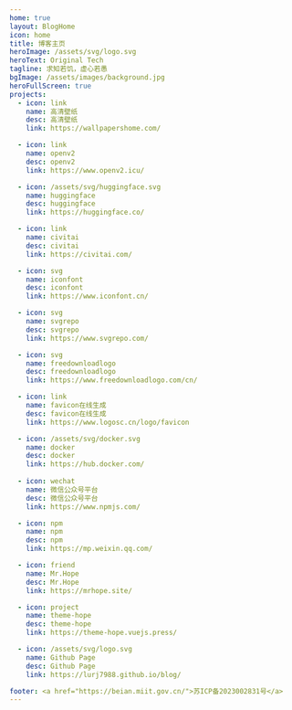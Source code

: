 ```yaml
---
home: true
layout: BlogHome
icon: home
title: 博客主页
heroImage: /assets/svg/logo.svg
heroText: Original Tech
tagline: 求知若饥，虚心若愚
bgImage: /assets/images/background.jpg
heroFullScreen: true
projects:
  - icon: link
    name: 高清壁纸
    desc: 高清壁纸
    link: https://wallpapershome.com/

  - icon: link
    name: openv2
    desc: openv2
    link: https://www.openv2.icu/

  - icon: /assets/svg/huggingface.svg
    name: huggingface
    desc: huggingface
    link: https://huggingface.co/

  - icon: link
    name: civitai
    desc: civitai
    link: https://civitai.com/

  - icon: svg
    name: iconfont
    desc: iconfont
    link: https://www.iconfont.cn/

  - icon: svg
    name: svgrepo
    desc: svgrepo
    link: https://www.svgrepo.com/

  - icon: svg
    name: freedownloadlogo
    desc: freedownloadlogo
    link: https://www.freedownloadlogo.com/cn/

  - icon: link
    name: favicon在线生成
    desc: favicon在线生成
    link: https://www.logosc.cn/logo/favicon

  - icon: /assets/svg/docker.svg
    name: docker
    desc: docker
    link: https://hub.docker.com/
  
  - icon: wechat
    name: 微信公众号平台
    desc: 微信公众号平台
    link: https://www.npmjs.com/

  - icon: npm
    name: npm
    desc: npm
    link: https://mp.weixin.qq.com/

  - icon: friend
    name: Mr.Hope
    desc: Mr.Hope
    link: https://mrhope.site/

  - icon: project
    name: theme-hope
    desc: theme-hope
    link: https://theme-hope.vuejs.press/    

  - icon: /assets/svg/logo.svg
    name: Github Page
    desc: Github Page
    link: https://lurj7988.github.io/blog/

footer: <a href="https://beian.miit.gov.cn/">苏ICP备2023002831号</a>
---
```


<!-- 这是一个博客主页的案例。

要使用此布局，你应该在页面前端设置 `layout: BlogHome` 和 `home: true`。

相关配置文档请见 [博客主页](https://theme-hope.vuejs.press/zh/guide/blog/home/)。 -->
